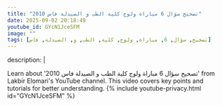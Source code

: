 ```yaml
---
title: "تصحيح سؤال 6 مباراة ولوج كلية الطب و الصيدلة فاس 2010"
date: 2025-09-02 20:18:49 
youtube_id: GYcN1JceSFM
image: ""
tags: [تصحيح, سؤال, 6, مباراة, ولوج, كلية, الطب, و, الصيدلة, فاس]
---
```

description: |
  
  Learn about 'تصحيح سؤال 6 مباراة ولوج كلية الطب و الصيدلة فاس 2010' from Lakbir Elomari's YouTube channel. This video covers key points and tutorials for better understanding.
{% include youtube-privacy.html id="GYcN1JceSFM" %}

